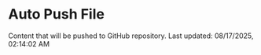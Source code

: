 # Auto Push File

Content that will be pushed to GitHub repository.
Last updated: 08/17/2025, 02:14:02 AM